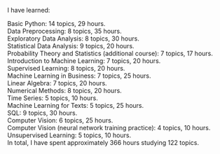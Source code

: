 I have learned:

Basic Python: 14 topics, 29 hours.<br>
Data Preprocessing: 8 topics, 35 hours.<br>
Exploratory Data Analysis: 8 topics, 30 hours.<br>
Statistical Data Analysis: 9 topics, 20 hours.<br>
Probability Theory and Statistics (additional course): 7 topics, 17 hours.<br>
Introduction to Machine Learning: 7 topics, 20 hours.<br>
Supervised Learning: 8 topics, 20 hours.<br>
Machine Learning in Business: 7 topics, 25 hours.<br>
Linear Algebra: 7 topics, 20 hours.<br>
Numerical Methods: 8 topics, 20 hours.<br>
Time Series: 5 topics, 10 hours.<br>
Machine Learning for Texts: 5 topics, 25 hours.<br>
SQL: 9 topics, 30 hours.<br>
Computer Vision: 6 topics, 25 hours.<br>
Computer Vision (neural network training practice): 4 topics, 10 hours.<br>
Unsupervised Learning: 5 topics, 10 hours.<br>
In total, I have spent approximately 366 hours studying 122 topics.
